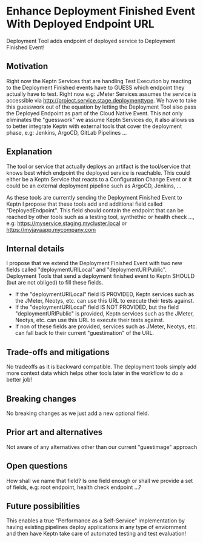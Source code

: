 # Enhance Deployment Finished Event With Deployed Endpoint URL

Deployment Tool adds endpoint of deployed service to Deployment Finished Event!

## Motivation

Right now the Keptn Services that are handling Test Execution by reacting to the Deployment Finished events have to GUESS which endpoint they actually have to test. Right now e.g: JMeter Services assumes the service is accessible via http://project.service.stage.deploymenttype.
We have to take this guesswork out of the equation by letting the Deployment Tool also pass the Deployed Endpoint as part of the Cloud Native Event. This not only eliminates the "guesswork" we assume Keptn Services do, it also allows us to better integrate Keptn with external tools that cover the deployment phase, e.g: Jenkins, ArgoCD, GitLab Pipelines ...

## Explanation

The tool or service that actually deploys an artifact is the tool/service that knows best which endpoint the deployed service is reachable. This could either be a Keptn Service that reacts to a Configuration Change Event or it could be an external deployment pipeline such as ArgoCD, Jenkins, ...

As these tools are currently sending the Deployment Finished Event to Keptn I propose that these tools add and additional field called "DeployedEndpoint". This field should contain the endpoint that can be reached by other tools such as a testing tool, synthethic or health check ..., e.g: https://myservice.staging.mycluster.local or https://myjavaapp.mycompany.com

## Internal details

I propose that we extend the Deployment Finished Event with two new fields called "deploymentURILocal" and "deploymentURIPublic". Deployment Tools that send a deployment finished event to Keptn SHOULD (but are not obliged) to fill these fields.
* If the "deploymentURILocal" field IS PROVIDED, Keptn services such as the JMeter, Neotys, etc. can use this URL to execute their tests against.
* If the "deploymentURILocal" field IS NOT PROVIDED, but the field "deploymentURIPublic" is provided, Keptn services such as the JMeter, Neotys, etc. can use this URL to execute their tests against.
* If non of these fields are provided, services such as JMeter, Neotys, etc. can fall back to their current "guestimation" of the URL.

## Trade-offs and mitigations

No tradeoffs as it is backward compatible. The deployment tools simply add more context data which helps other tools later in the workflow to do a better job!

## Breaking changes

No breaking changes as we just add a new optional field.

## Prior art and alternatives

Not aware of any alternatives other than our current "guestimage" approach

## Open questions

How shall we name that field?
Is one field enough or shall we provide a set of fields, e.g: root endpoint, health check endpoint ...?

## Future possibilities

This enables a true "Performance as a Self-Service" implementation by having existing pipelines deploy applications in any type of enviornment and then have Keptn take care of automated testing and test evaluation!
